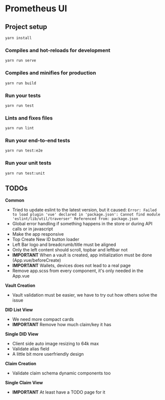 # Prometheus UI

## Project setup
```
yarn install
```

### Compiles and hot-reloads for development
```
yarn run serve
```

### Compiles and minifies for production
```
yarn run build
```

### Run your tests
```
yarn run test
```

### Lints and fixes files
```
yarn run lint
```

### Run your end-to-end tests
```
yarn run test:e2e
```

### Run your unit tests
```
yarn run test:unit
```

## TODOs

**Common**
* Tried to update eslint to the latest version, but it caused: `Error: Failed to load plugin 'vue' declared in 'package.json': Cannot find module 'eslint/lib/util/traverser'
Referenced from: package.json`
* Global error handling if something happens in the store or during API calls or in javascript
* Make the app responsive
* Top Create New ID button loader
* Left Bar logo and breadcrumb/title must be aligned
* Only the left content should scroll, topbar and leftbar not
* **IMPORTANT** When a vault is created, app initialization must be done (App.vue/beforeCreate)
* **IMPORTANT** Wallets, devices does not lead to a real page
* Remove app.scss from every component, it's only needed in the App.vue

**Vault Creation**
* Vault validation must be easier, we have to try out how others solve the issue

**DID List View**
* We need more compact cards
* **IMPORTANT** Remove how much claim/key it has

**Single DID View**
* Client side auto image resizing to 64k max
* Validate alias field
* A little bit more userfriendly design

**Claim Creation**
* Validate claim schema dynamic components too

**Single Claim View**
* **IMPORTANT** At least have a TODO page for it